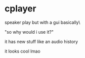 # cplayer
speaker play but with a gui basically\

"so why would i use it?"

it has new stuff like an audio history

it looks cool lmao
